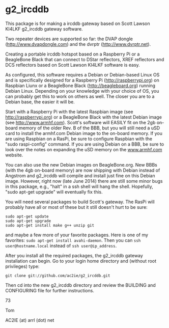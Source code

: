 g2_ircddb
=========

This package is for making a ircddb gateway based on Scott Lawson KI4LKF g2_ircddb gateway software.

Two repeater devices are supported so far: the DVAP dongle (http://www.dvapdongle.com) and the dvrptr (http://www.dvrptr.net).

Creating a portable ircddb hotspot based on a Raspberry Pi or a BeagleBone Black that can connect to DStar reflectors, XREF reflectors and DCS reflectors based on Scott Lawson KI4LKF software is easy.

As configured, this software requires a Debian or Debian-based Linux OS and is specifically designed for a Raspberry Pi (http://raspberrypi.org) on Raspbian Liunx or a BeagleBone Black (http://beagleboard.org) running Debian Linux. Depending on your knowledge with your choice of OS, you can probably get this to work on others as well. The closer you are to a Debian base, the easier it will be.

Start with a Raspberry Pi with the latest Raspbian image (see http://raspberrypi.org) or a BeagleBone Black with the latest Debian image (see http://www.armhf.com). Scott's software will EASILY fit on the 2gb on-board memory of the older Rev. B of the BBB, but you will still need a uSD card to install the armhf.com Debian image to the on-board memory. If you are using Raspbian on a RasPi, be sure to configure Raspbian with the "sudo raspi-config" command. If you are using Debian on a BBB, be sure to look over the notes on expanding the uSD memory on the www.armhf.com website.

You can also use the new Debian images on BeagleBone.org. New BBBs (with the 4gb on-board memory) are now shipping with Debian instead of Angstrom and g2_ircddb will compile and install just fine on this Debian image. However, right now (late June 2014) there are still some minor bugs in this package, e.g., "halt" in a ssh shell will hang the shell. Hopefully, "sudo apt-get upgrade" will eventually fix this.

You will need several packages to build Scott's gateway. The RasPi will probably have all or most of these but it still doesn't hurt to be sure:

```
sudo apt-get update
sudo apt-get upgrade
sudo apt-get install make g++ unzip git
```

and maybe a few more of your favorite packages. Here is one of my favorites: `sudo apt-get install avahi-daemon`. Then you can `ssh user@hostname.local` instead of `ssh user@ip_address`.

After you install all the required packages, the g2_ircddb gateway installation can begin. Go to your login home directory and (without root privileges) type:
```
git clone git://github.com/ac2ie/g2_ircddb.git
```
Then cd into the new g2_ircddb directory and review the BUILDING and CONFIGURING file for further instructions.

73

Tom

AC2IE (at) arrl (dot) net
